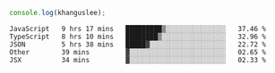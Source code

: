 ```js
console.log(khanguslee);
```

<!--START_SECTION:waka-->
```text
JavaScript   9 hrs 17 mins   █████████▒░░░░░░░░░░░░░░░   37.46 % 
TypeScript   8 hrs 10 mins   ████████▒░░░░░░░░░░░░░░░░   32.96 % 
JSON         5 hrs 38 mins   █████▓░░░░░░░░░░░░░░░░░░░   22.72 % 
Other        39 mins         ▓░░░░░░░░░░░░░░░░░░░░░░░░   02.65 % 
JSX          34 mins         ▓░░░░░░░░░░░░░░░░░░░░░░░░   02.33 % 
```
<!--END_SECTION:waka-->

<!--
**khanguslee/khanguslee** is a ✨ _special_ ✨ repository because its `README.md` (this file) appears on your GitHub profile.

Here are some ideas to get you started:

- 🔭 I’m currently working on ...
- 🌱 I’m currently learning ...
- 👯 I’m looking to collaborate on ...
- 🤔 I’m looking for help with ...
- 💬 Ask me about ...
- 📫 How to reach me: ...
- 😄 Pronouns: ...
- ⚡ Fun fact: ...
-->
